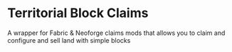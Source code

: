 # Territorial Block Claims
A wrapper for Fabric &amp; Neoforge claims mods that allows you to claim and configure and sell land with simple blocks

